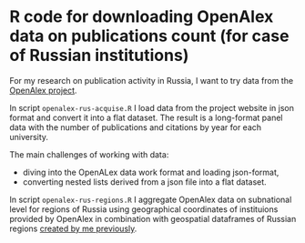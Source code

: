 # R code for downloading OpenAlex data on publications count (for case of Russian institutions)

For my research on publication activity in Russia, I want to try data from the [OpenAlex project](https://openalex.org/). 

In script `openalex-rus-acquise.R` I load data from the project website in json format and convert it into a flat dataset. The result is a long-format panel data with the number of publications and citations by year for each university. 

The main challenges of working with data: 
- diving into the OpenALex data work format and loading json-format,
- converting nested lists derived from a json file into a flat dataset. 

In script `openalex-rus-regions.R` I aggregate OpenAlex data on subnational level for regions of Russia using geographical coordinates of instituions provided by OpenAlex in combination with geospatial dataframes of Russian regions [created by me previously](https://github.com/dtereshch/rus-reg-80-spatial). 
